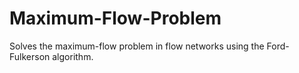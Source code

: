 # Maximum-Flow-Problem
Solves the maximum-flow problem in flow networks using the Ford-Fulkerson algorithm.
